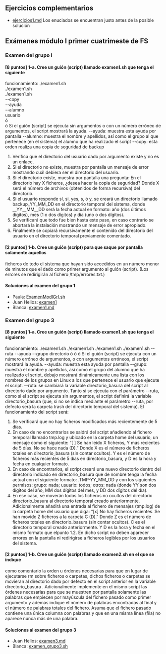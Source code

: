 ## Ejercicios complementarios 
- [ejercicios1.md](https://github.com/pwaqo/DGIIM1/blob/master/FS/ejercicios/M%C3%B3dulo_I/ejercicios1.md)
Los enuciados se encuentran justo antes de la posible solución
## Exámenes módulo I primer cuatrimeste de FS
### Examen del grupo I  
#### [8 puntos] 1-a. Cree un guión (script) llamado examen1.sh que tenga el siguiente
funcionamiento:
./examen1.sh  
./examen1.sh  
./examen1.sh  
--copy  
--ayuda  
--alumno  
usuario  
ó  
ó 
Si el guión (script) se ejecuta sin argumentos o con un número erróneo de argumentos, el script
mostrará la ayuda.
--ayuda: muestra esta ayuda por pantalla
--alumno: muestra el nombre y apellidos, así como el grupo al que pertenece (en el sistema) el
alumno que ha realizado el script
--copy: esta orden realiza una copia de seguridad de backup
1. Verifica que el directorio del usuario dado por argumento existe y no es un enlace.
2. Si el directorio no existe, muestra por pantalla un mensaje de error mostrando cuál
debiera ser el directorio del usuario.
3. Si el directorio existe, muestra por pantalla una pregunta: En el directorio hay X
ficheros, ¿desea hacer la copia de seguridad? Donde X será el número de archivos
(obtenidos de forma recursiva) del directorio.
4. Si el usuario responde sí, si, yes, s, ó y, se creará un directorio llamado
backup_YY_MM_DD en el directorio temporal del sistema, donde
__YY__MM__DD será la fecha actual en formato: año (dos últimos dígitos), mes (1
o dos dígitos) y día (uno o dos dígitos).
5. Se verificará que todo fue bien hasta este paso, en caso contrario se abortará la
instalación mostrando un mensaje de error apropiado.
6. Finalmente se copiará recursivamente el contenido del directorio del usuario en el
directorio temporal previamente comentado.

####  [2 puntos] 1-b. Cree un guión (script) para que saque por pantalla solamente aquellos
ficheros de todo el sistema que hayan sido accedidos en un número menor de minutos
que el dado como primer argumento al guión (script). (Los errores se redirigirán al
fichero /tmp/errores.txt.)

#### Soluciones al examen del grupo 1
- Paula: [ExamenModIGrI.sh](https://github.com/pwaqo/DGIIM1/blob/master/FS/ejercicios/M%C3%B3dulo_I/ExamenModIGrI.sh)
- Juan Helios: [examen1](https://github.com/pwaqo/DGIIM1/blob/master/FS/ejercicios/M%C3%B3dulo_I/examen1)
- Blanca: [examen1.md](https://github.com/pwaqo/DGIIM1/blob/master/FS/ejercicios/M%C3%B3dulo_I/examen1.md)

### Examen del grupo 3

#### [8 puntos] 1-a. Cree un guión (script) llamado examen1.sh que tenga el siguiente
funcionamiento:
./examen1.sh
./examen1.sh
./examen1.sh
./examen1.sh
--ruta
--ayuda
--grupo
directorio
ó
ó
ó
Si el guión (script) se ejecuta con un número erróneo de argumentos, o con argumentos erróneos, el
script mostrará la ayuda.
--ayuda: muestra esta ayuda por pantalla
--grupo: muestra el nombre y apellidos, así como el grupo del alumno que ha realizado el script,
debajo mostrará dinámicamente una lista con los nombres de los grupos en Linux a los que
pertenece el usuario que ejecute el script.
--ruta: se cambiará la variable directorio_basura del script al directorio dado por argumento.
Tanto si se ejecuta con el parámetro --ruta, como si el script se ejecuta sin argumentos, el script
definirá la variable directorio_basura (que, si no se indica mediante el parámetro --ruta, por
defecto será la carpeta trash del directorio temporal del sistema).
El funcionamiento del script será:
1. Se verificará que no hay ficheros modificados más recientemente de 5 días.
2. En caso de no encontrarlos se saldrá del script añadiendo al fichero temporal llamado
tmp.log y ubicado en la carpeta home del usuario, un mensaje como el siguiente:
“[ ] Se han leído X ficheros, Y más recientes de 5 días. No se hace nada (D).”
Donde X es el número de ficheros totales en directorio_basura (sin contar ocultos). Y es el
número de ficheros más recientes de 5 días en directorio_basura, y D es la hora y fecha en
cualquier formato.
3. En caso de encontrarlos, el script creará una nuevo directorio dentro del directorio indicado
en directorio_basura que de nombre tenga la fecha actual con el siguiente formato:
.TMP-YY_MM_DD
y con los siguientes permisos: grupo: nada; usuario: todos; otros: nada
(donde YY son dos dígitos del año, MM dos dígitos del mes, y DD dos dígitos del día).
4. En ese caso, se moverán todos los ficheros no ocultos del directorio directorio_basura al
directorio temporal creado anteriormente.
Adicionalmente añadirá una entrada al fichero de mensajes (tmp.log) de la carpeta home del
usuario que diga:
“[x] No hay ficheros recientes. Se han movido Z ficheros a la carpeta C (D).”
Donde Z es el número de ficheros totales en directorio_basura (sin contar ocultos). C es el
directorio temporal creado anteriormente. Y D es la hora y fecha en el mismo formato que elpunto 1.2.
En dicho script no deben aparecer errores en la pantalla ni redirigirse a ficheros legibles por los
usuarios del sistema.

#### [2 puntos] 1-b. Cree un guión (script) llamado examen2.sh en el que se indique
como comentario la orden u órdenes necesarias para que en lugar de ejecutarse rm
sobre ficheros o carpetas, dichos ficheros o carpetas se movieran al directorio dado
por defecto en el script anterior en la variable directorio_basura .
Adicionalmente implemente en el mismo script las órdenes necesarias para que se
muestren por pantalla solamente las palabras que empiecen por mayúscula del fichero
pasado como primer argumento y además indique el número de palabras encontradas
al final y el número de palabras totales del fichero.
Asuma que el fichero pasado contiene una única columna con palabras y que en una
misma línea (fila) no aparece nunca más de una palabra.

#### Soluciones al examen del grupo 3
- Juan Helios: [examen3.md](https://github.com/pwaqo/DGIIM1/blob/master/FS/ejercicios/M%C3%B3dulo_I/examen3.md)
- Blanca: [examen_grupo3.sh](https://github.com/pwaqo/DGIIM1/blob/master/FS/ejercicios/M%C3%B3dulo_I/examen_grupo3.sh )
